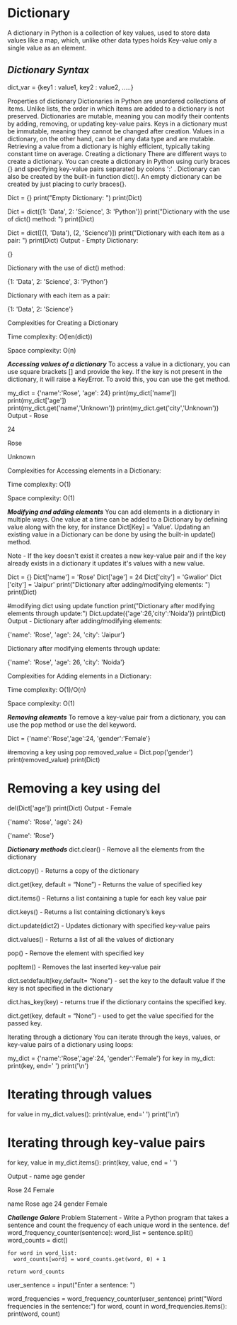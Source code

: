 # Dictionary

A dictionary in Python is a collection of key values, used to store data values like a map, which, unlike other data types holds Key-value only a single value as an element.

## ***Dictionary Syntax***
dict_var = {key1 : value1, key2 : value2, …..}

Properties of dictionary
Dictionaries in Python are unordered collections of items. Unlike lists, the order in which items are added to a dictionary is not preserved.
Dictionaries are mutable, meaning you can modify their contents by adding, removing, or updating key-value pairs.
Keys in a dictionary must be immutable, meaning they cannot be changed after creation. Values in a dictionary, on the other hand, can be of any data type and are mutable.
Retrieving a value from a dictionary is highly efficient, typically taking constant time on average.
Creating a dictionary
There are different ways to create a dictionary. You can create a dictionary in Python using curly braces {} and specifying key-value pairs separated by colons ':' . Dictionary can also be created by the built-in function dict(). An empty dictionary can be created by just placing to curly braces{}.

Dict = {}
print("Empty Dictionary: ")
print(Dict)

Dict = dict({1: 'Data', 2: 'Science', 3: 'Python'})
print("Dictionary with the use of dict() method: ")
print(Dict)

Dict = dict([(1, 'Data'), (2, 'Science')])
print("Dictionary with each item as a pair: ")
print(Dict)
Output - Empty Dictionary:

{}

Dictionary with the use of dict() method:

{1: 'Data', 2: 'Science', 3: 'Python'}

Dictionary with each item as a pair:

{1: 'Data', 2: 'Science'}

Complexities for Creating a Dictionary

Time complexity: O(len(dict))

Space complexity: O(n)

***Accessing values of a dictionary***
To access a value in a dictionary, you can use square brackets [] and provide the key. If the key is not present in the dictionary, it will raise a KeyError. To avoid this, you can use the get method.

my_dict = {'name':'Rose', 'age': 24}
print(my_dict['name'])  
print(my_dict['age'])   
print(my_dict.get('name','Unknown'))
print(my_dict.get('city','Unknown'))
Output - Rose

24

Rose

Unknown

Complexities for Accessing elements in a Dictionary:

Time complexity: O(1)

Space complexity: O(1)

***Modifying and adding elements***
You can add elements in a dictionary in multiple ways. One value at a time can be added to a Dictionary by defining value along with the key, for instance Dict[Key] = ‘Value’. Updating an existing value in a Dictionary can be done by using the built-in update() method.

Note - If the key doesn't exist it creates a new key-value pair and if the key already exists in a dictionary it updates it's values with a new value.

Dict = {}
Dict['name'] = 'Rose'
Dict['age'] = 24
Dict['city'] = 'Gwalior'
Dict ['city'] = 'Jaipur'
print("Dictionary after adding/modifying elements: ")
print(Dict)

#modifying dict using update function
print("Dictionary after modifying elements through update:")
Dict.update({'age':26,'city':'Noida'})
print(Dict)
Output - Dictionary after adding/modifying elements:

{'name': 'Rose', 'age': 24, 'city': 'Jaipur'}

Dictionary after modifying elements through update:

{'name': 'Rose', 'age': 26, 'city': 'Noida'}

Complexities for Adding elements in a Dictionary:

Time complexity: O(1)/O(n)

Space complexity: O(1)

***Removing elements***
To remove a key-value pair from a dictionary, you can use the pop method or use the del keyword.

Dict = {'name':'Rose','age':24, 'gender':'Female'}

#removing a key using pop
removed_value = Dict.pop('gender')
print(removed_value) 
print(Dict)

# Removing a key using del
del(Dict['age'])
print(Dict)
Output - Female

{'name': 'Rose', 'age': 24}

{'name': 'Rose'}

***Dictionary methods***
dict.clear() - Remove all the elements from the dictionary

dict.copy() - Returns a copy of the dictionary

dict.get(key, default = “None”) - Returns the value of specified key

dict.items() - Returns a list containing a tuple for each key value pair

dict.keys() - Returns a list containing dictionary’s keys

dict.update(dict2) - Updates dictionary with specified key-value pairs

dict.values() - Returns a list of all the values of dictionary

pop() - Remove the element with specified key

popItem() - Removes the last inserted key-value pair

dict.setdefault(key,default= “None”) - set the key to the default value if the key is not specified in the dictionary

dict.has_key(key) - returns true if the dictionary contains the specified key.

dict.get(key, default = “None”) - used to get the value specified for the passed key.

Iterating through a dictionary
You can iterate through the keys, values, or key-value pairs of a dictionary using loops:

my_dict = {'name':'Rose','age':24, 'gender':'Female'}
for key in my_dict:
    print(key, end=' ')
print('\n')
# Iterating through values
for value in my_dict.values():
    print(value, end=' ')
print('\n')
# Iterating through key-value pairs
for key, value in my_dict.items():
    print(key, value, end = ' ')


Output - name age gender

Rose 24 Female

name Rose age 24 gender Female


***Challenge Galore***
Problem Statement - Write a Python program that takes a sentence and count the frequency of each unique word in the sentence.
def word_frequency_counter(sentence):
    word_list = sentence.split()
    word_counts = dict()

    for word in word_list:
      word_counts[word] = word_counts.get(word, 0) + 1

    return word_counts

user_sentence = input("Enter a sentence: ")

word_frequencies = word_frequency_counter(user_sentence)
print("Word frequencies in the sentence:")
for word, count in word_frequencies.items():
    print(word, count)
